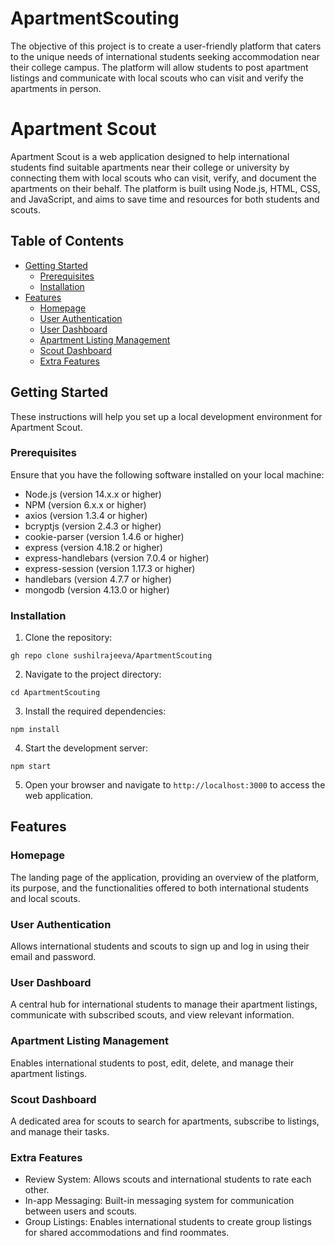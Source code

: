 # ApartmentScouting

The objective of this project is to create a user-friendly platform that caters to the unique needs of international students seeking accommodation near their college campus. The platform will allow students to post apartment listings and communicate with local scouts who can visit and verify the apartments in person.


# Apartment Scout

Apartment Scout is a web application designed to help international students find suitable apartments near their college or university by connecting them with local scouts who can visit, verify, and document the apartments on their behalf. The platform is built using Node.js, HTML, CSS, and JavaScript, and aims to save time and resources for both students and scouts.

## Table of Contents
- [Getting Started](#getting-started)
  - [Prerequisites](#prerequisites)
  - [Installation](#installation)
- [Features](#features)
  - [Homepage](#homepage)
  - [User Authentication](#user-authentication)
  - [User Dashboard](#user-dashboard)
  - [Apartment Listing Management](#apartment-listing-management)
  - [Scout Dashboard](#scout-dashboard)
  - [Extra Features](#extra-features)

## Getting Started

These instructions will help you set up a local development environment for Apartment Scout.

### Prerequisites

Ensure that you have the following software installed on your local machine:

- Node.js (version 14.x.x or higher)
- NPM (version 6.x.x or higher)
- axios (version 1.3.4 or higher)
- bcryptjs (version 2.4.3 or higher)
- cookie-parser (version 1.4.6 or higher)
- express (version 4.18.2 or higher)
- express-handlebars (version 7.0.4 or higher)
- express-session (version 1.17.3 or higher)
- handlebars (version 4.7.7 or higher)
- mongodb (version 4.13.0 or higher)

### Installation

1. Clone the repository:

`
gh repo clone sushilrajeeva/ApartmentScouting
`

2. Navigate to the project directory:

`
cd ApartmentScouting
`

3. Install the required dependencies:

`
npm install
`

4. Start the development server:

`
npm start
`

5. Open your browser and navigate to `http://localhost:3000` to access the web application.

## Features

### Homepage

The landing page of the application, providing an overview of the platform, its purpose, and the functionalities offered to both international students and local scouts.

### User Authentication

Allows international students and scouts to sign up and log in using their email and password.

### User Dashboard

A central hub for international students to manage their apartment listings, communicate with subscribed scouts, and view relevant information.

### Apartment Listing Management

Enables international students to post, edit, delete, and manage their apartment listings.

### Scout Dashboard

A dedicated area for scouts to search for apartments, subscribe to listings, and manage their tasks.

### Extra Features

- Review System: Allows scouts and international students to rate each other.
- In-app Messaging: Built-in messaging system for communication between users and scouts.
- Group Listings: Enables international students to create group listings for shared accommodations and find roommates.


